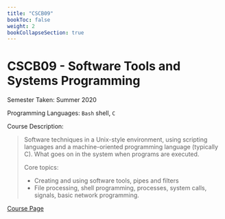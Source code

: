 ```yaml
---
title: "CSCB09"
bookToc: false
weight: 2
bookCollapseSection: true
---
```


# CSCB09 - Software Tools and Systems Programming

Semester Taken: Summer 2020

Programming Languages: `Bash` shell, `C`  

Course Description:  

> Software techniques in a Unix-style environment, using scripting languages and a machine-oriented programming language (typically C). What goes on in the system when programs are executed. 
>   
> Core topics:
>   - Creating and using software tools, pipes and filters
>   - File processing, shell programming, processes, system calls, signals, basic network programming.

[Course Page](https://utsc.calendar.utoronto.ca/course/cscb09h3)

